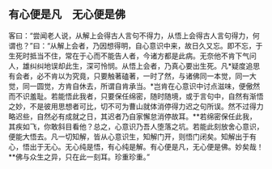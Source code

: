 ## 有心便是凡　无心便是佛

客曰：“尝闻老人说，从解上会得古人言句不得力，从悟上会得古人言句得力，何谓也？”曰：“从解上会者，乃因想得明，自心意识中来，故日久又忘。即不忘，于生死时抵当不住，常在于心而不能告人者，今诸方都是此病。无奈他不肯下气问人，雄纠纠地误却此生，深可怜悯。从悟上会者，乃真心要出生死。凡*疑度追思有会者，必不肯以为究竟，只要触著磕著，一时了然，与诸佛同一本觉，同一大觉，同一圆觉，方肯自休去，所谓自肯承当。*岂肯在心意识中讨点滋味，便傲然而不识羞耻。若能悟此我者，只要保任绵密，随时随境，或于言句中，自然有渐悟之妙，不是彼用思想者可比，切不可为曹山就体消停得力迟之句所误。然不过得力略迟些，自然必有成就之日，其迟者乃自家懈怠消停故耳。**若绵密保任此我，其疾如飞，你敢斜目看他？总之，心意识乃吾人堕落之坑。若能此刻放舍心意识，便能大悟去。凡一切知解，皆从心意识生，知解门开，则悟门闭矣。知解出于有心，悟出于无心。无心纯是悟，有心纯是解。有心便是凡，无心便是佛。妙矣哉！**佛与众生之异，只在此一刻耳。珍重珍重。”

